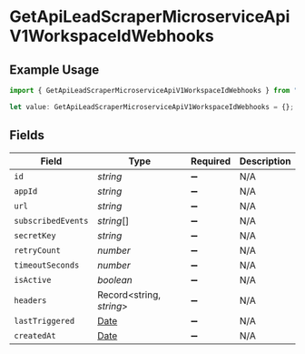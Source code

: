 # GetApiLeadScraperMicroserviceApiV1WorkspaceIdWebhooks

## Example Usage

```typescript
import { GetApiLeadScraperMicroserviceApiV1WorkspaceIdWebhooks } from "oppulence-backend-sdk/models/operations";

let value: GetApiLeadScraperMicroserviceApiV1WorkspaceIdWebhooks = {};
```

## Fields

| Field                                                                                         | Type                                                                                          | Required                                                                                      | Description                                                                                   |
| --------------------------------------------------------------------------------------------- | --------------------------------------------------------------------------------------------- | --------------------------------------------------------------------------------------------- | --------------------------------------------------------------------------------------------- |
| `id`                                                                                          | *string*                                                                                      | :heavy_minus_sign:                                                                            | N/A                                                                                           |
| `appId`                                                                                       | *string*                                                                                      | :heavy_minus_sign:                                                                            | N/A                                                                                           |
| `url`                                                                                         | *string*                                                                                      | :heavy_minus_sign:                                                                            | N/A                                                                                           |
| `subscribedEvents`                                                                            | *string*[]                                                                                    | :heavy_minus_sign:                                                                            | N/A                                                                                           |
| `secretKey`                                                                                   | *string*                                                                                      | :heavy_minus_sign:                                                                            | N/A                                                                                           |
| `retryCount`                                                                                  | *number*                                                                                      | :heavy_minus_sign:                                                                            | N/A                                                                                           |
| `timeoutSeconds`                                                                              | *number*                                                                                      | :heavy_minus_sign:                                                                            | N/A                                                                                           |
| `isActive`                                                                                    | *boolean*                                                                                     | :heavy_minus_sign:                                                                            | N/A                                                                                           |
| `headers`                                                                                     | Record<string, *string*>                                                                      | :heavy_minus_sign:                                                                            | N/A                                                                                           |
| `lastTriggered`                                                                               | [Date](https://developer.mozilla.org/en-US/docs/Web/JavaScript/Reference/Global_Objects/Date) | :heavy_minus_sign:                                                                            | N/A                                                                                           |
| `createdAt`                                                                                   | [Date](https://developer.mozilla.org/en-US/docs/Web/JavaScript/Reference/Global_Objects/Date) | :heavy_minus_sign:                                                                            | N/A                                                                                           |